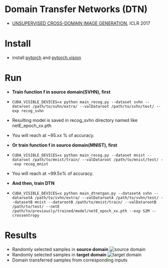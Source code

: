 # Domain Transfer Networks (DTN)
- [UNSUPERVISED CROSS-DOMAIN IMAGE GENERATION](https://arxiv.org/abs/1611.02200), ICLR 2017
# Install
- install [pytorch](https://github.com/pytorch/pytorch) and [pytorch.vision](https://github.com/pytorch/vision)

# Run
- **Train function f in source domain(SVHN), first**
 - ```CUDA_VISIBLE_DEVICES=x python main_recog.py --dataset svhn --dataroot /path/to/svhn/extra/ --valDataroot /path/to/svhn/test/ --exp recog_svhn```
 - Resulting model is saved in recog_svhn directory named like netE_epoch_xx.pth
 - You will reach at ~95.xx % of accuracy.

- **Or train function f in source domain(MNIST), first**
 - ```CUDA_VISIBLE_DEVICES=x python main_recog.py --dataset mnist --dataroot /path/to/mnist/train/ --valDataroot /path/to/mnist/test/ --exp recog_mnist```
 - You will reach at ~99.5x% of accuracy.

- **And then, train DTN**
 - ```CUDA_VISIBLE_DEVICES=x python main_dtnetgan.py --datasetA svhn --datarootA /path/to/svhn/extra/ --valDatarootA /path/to/svhn/test/ --datasetB mnist --datarootB /path/to/mnist/train/ --valDatarootB /path/to/test/ --netE /path/to/previously/trained/model/netE_epoch_xx.pth --exp S2M --crossentropy```

# Results
- Randomly selected samples in **source domain**
![source domain](https://github.com/taey16/DomainTransferNetwork.pytorch/blob/master/imgs/samples_real_source.png)
- Randomly selected samples in **target domain**
![target domain](https://github.com/taey16/DomainTransferNetwork.pytorch/blob/master/imgs/samples_real_target.png)
- Domain transferred samples from corresponding inputs

